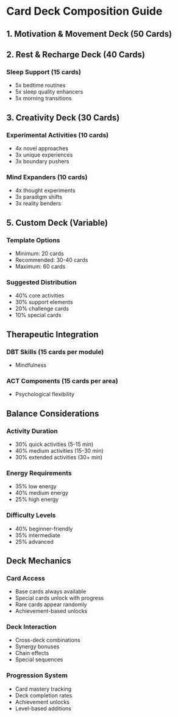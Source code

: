 # Card Deck Composition Guide

## 1. Motivation & Movement Deck (50 Cards)

## 2. Rest & Recharge Deck (40 Cards)

### Sleep Support (15 cards)

- 5x bedtime routines
- 5x sleep quality enhancers
- 5x morning transitions

## 3. Creativity Deck (30 Cards)

### Experimental Activities (10 cards)

- 4x novel approaches
- 3x unique experiences
- 3x boundary pushers

### Mind Expanders (10 cards)

- 4x thought experiments
- 3x paradigm shifts
- 3x reality benders

## 5. Custom Deck (Variable)

### Template Options

- Minimum: 20 cards
- Recommended: 30-40 cards
- Maximum: 60 cards

### Suggested Distribution

- 40% core activities
- 30% support elements
- 20% challenge cards
- 10% special cards

## Therapeutic Integration

### DBT Skills (15 cards per module)

- Mindfulness

### ACT Components (15 cards per area)

- Psychological flexibility

## Balance Considerations

### Activity Duration

- 30% quick activities (5-15 min)
- 40% medium activities (15-30 min)
- 30% extended activities (30+ min)

### Energy Requirements

- 35% low energy
- 40% medium energy
- 25% high energy

### Difficulty Levels

- 40% beginner-friendly
- 35% intermediate
- 25% advanced

## Deck Mechanics

### Card Access

- Base cards always available
- Special cards unlock with progress
- Rare cards appear randomly
- Achievement-based unlocks

### Deck Interaction

- Cross-deck combinations
- Synergy bonuses
- Chain effects
- Special sequences

### Progression System

- Card mastery tracking
- Deck completion rates
- Achievement unlocks
- Level-based additions
